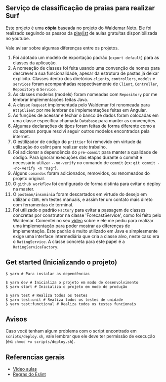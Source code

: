 ## Serviço de classificação de praias para realizar Surf

Este projeto é uma **cópia** baseada no projeto do [Waldemar Neto](https://github.com/waldemarnt/node-typescript-api/tree/master).
Ele foi realizado seguindo os passos da [playlist](https://www.youtube.com/watch?v=W2ld5xRS3cY&list=PLz_YTBuxtxt6_Zf1h-qzNsvVt46H8ziKh&index=2&ab_channel=WaldemarNeto-DevLab) de aulas gratuítas disponibilizada no youtube.

Vale avisar sobre algumas diferenças entre os projetos.

1. Foi adotado um modelo de exportação padrão (`export default`) para as classes da aplicação.
2. A nomeação de classes foi feita usando uma convenção de nomes para descrever a sua funcionalidade, apesar da estrutura de pastas já deixar explícito.
Classes dentro dos diretórios `clients`, `controllers`, `models` e `services` foram acompanhadas respectivamente de `Client`, `Controller`, `Repository` e `Service`.
3. As classes modelos (models) foram nomeadas com `Repository` por me lembrar implementações feitas Java.
4. A classe `Request` implementada pelo Waldemar foi renomeada para `HttpClient` por me lembrar de implementações feitas em Angular.
5. As funções de acessar e fechar o banco de dados foram colocadas em uma classe específica chamada `Database` para manter as convenções.
6. Algumas declarações de tipos foram feitas de forma diferente como a do express porque resolvi seguir outros modelos encontrados pela internet.
7. O estilizador de código do `prittier` foi removido em virtude da utilização do eslint para realizar este trabalho.
8. Foi adicionar a dependência do `pre-commit` para manter a qualidade de código.
Para ignorar execuções das etapas durante o commit é necessário utilizar `--no-verify` no comando de `commit` (ex: `git commit --no-verify -m "msg"`).
9. Alguns `comandos` foram adicionados, removidos, ou renomeados do projeto original.
10. O `github workflow` foi configurado de forma distinta para evitar o deploy na master.
11. O `postman/insominia` foram descartados em virtude do desejo em utilizar o `CURL` em testes manuais, e assim ter um contato mais direto com ferramentas de terminal.
12. Foi utilizado o padrão `Factory` para evitar a passagem de classes concretas por construtor na classe 'ForecastService', como foi feito pelo Waldemar. Comentei no seu [vídeo](https://www.youtube.com/watch?v=H_a1zliq5KA&list=PLz_YTBuxtxt6_Zf1h-qzNsvVt46H8ziKh&index=36&ab_channel=WaldemarNeto-DevLab) sobre e ele me pediu para realizar uma implementação para poder mostrar as diferenças de implementação. Este padrão é muito utilizado em Java e simplesmente exige uma interface intermediária que cria a classe alvo, neste caso era o `RatingService`. A classe concreta para este papel é a `RatingServiceFactory`.

## Get started (Inicializando o projeto)

```console
$ yarn # Para instalar as dependências

$ yarn dev # Inicializa o projeto em modo de desenvolvimento
$ yarn start # Inicializa o projeto em modo de produção

$ yarn test # Realiza todos os testes
$ yarn test:unit # Realiza todos os testes de unidade
$ yarn test:functional # Realiza todos os testes funcionais
```

## Avisos

Caso você tenham algum problema com o script encontrado em `scripts/deploy.sh`, vale lembrar que ele deve ter permissão de execução (ex: `chmod +x scripts/deploy.sh`).

## Referencias gerais

* [Video aulas](https://www.youtube.com/watch?v=rTzdy3JjZFg&list=PLz_YTBuxtxt6_Zf1h-qzNsvVt46H8ziKh&index=24&ab_channel=WaldemarNeto-DevLab)
* [Regras do Eslint](https://eslint.org/docs/user-guide/configuring/rules)
